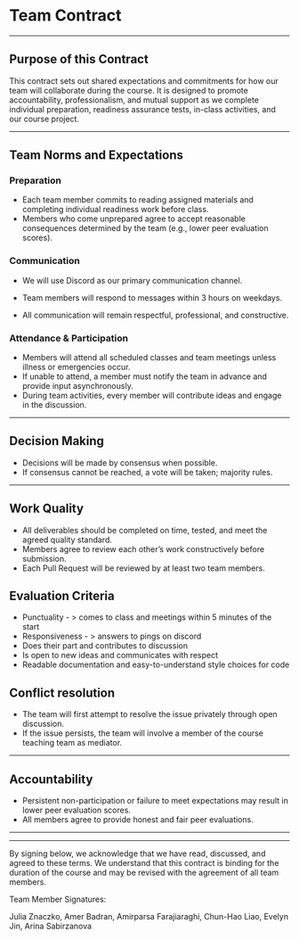 # Team Contract

---
## Purpose of this Contract

This contract sets out shared expectations and commitments for how our team will collaborate during the course. It is designed to promote accountability, professionalism, and mutual support as we complete individual preparation, readiness assurance tests, in-class activities, and our course project.

---
## Team Norms and Expectations

### Preparation

* Each team member commits to reading assigned materials and completing individual readiness work before class.
* Members who come unprepared agree to accept reasonable consequences determined by the team (e.g., lower peer evaluation scores).

### Communication

* We will use Discord as our primary communication channel.

* Team members will respond to messages within 3 hours on weekdays.

* All communication will remain respectful, professional, and constructive.

### Attendance & Participation

* Members will attend all scheduled classes and team meetings unless illness or emergencies occur. 
* If unable to attend, a member must notify the team in advance and provide input asynchronously.
* During team activities, every member will contribute ideas and engage in the discussion.
---

## Decision Making

* Decisions will be made by consensus when possible.
* If consensus cannot be reached, a vote will be taken; majority rules.

---
## Work Quality 

* All deliverables should be completed on time, tested, and meet the agreed quality standard.
* Members agree to review each other’s work constructively before submission.
* Each Pull Request will be reviewed by at least two team members.

## Evaluation Criteria

* Punctuality  - > comes to class and meetings within 5 minutes of the start
* Responsiveness - > answers to pings on discord 
* Does their part and contributes to discussion 
* Is open to new ideas and communicates with respect
* Readable documentation and easy-to-understand style choices for code

## Conflict resolution

* The team will first attempt to resolve the issue privately through open discussion.
* If the issue persists, the team will involve a member of the course teaching team as mediator.

---

## Accountability

* Persistent non-participation or failure to meet expectations may result in lower peer evaluation scores.
* All members agree to provide honest and fair peer evaluations.

---

---

By signing below, we acknowledge that we have read, discussed, and agreed to these terms. We understand that this contract is binding for the duration of the course and may be revised with the agreement of all team members.

Team Member Signatures:

Julia Znaczko,
Amer Badran,
Amirparsa Farajiaraghi,
Chun-Hao Liao,
Evelyn Jin,
Arina Sabirzanova
